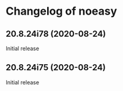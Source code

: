 # Changelog of noeasy

[comment]: # (DO NOT MODIFY. new changelog goes here)

## 20.8.24i78 (2020-08-24)

Initial release

## 20.8.24i75 (2020-08-24)

Initial release

